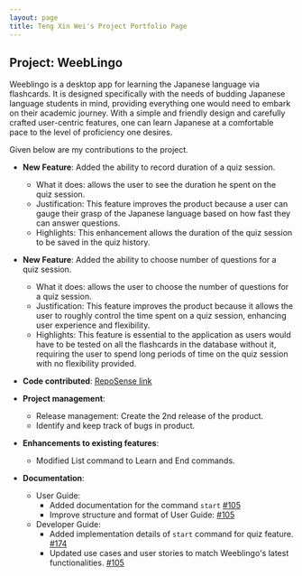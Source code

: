```yaml
---
layout: page
title: Teng Xin Wei's Project Portfolio Page
---
```


## Project: WeebLingo

Weeblingo is a desktop app for learning the Japanese language via flashcards. It is designed specifically with the needs
of budding Japanese language students in mind, providing everything one would need to embark on their academic journey.
With a simple and friendly design and carefully crafted user-centric features, one can learn Japanese at a comfortable
pace to the level of proficiency one desires.

Given below are my contributions to the project.

* **New Feature**: Added the ability to record duration of a quiz session.
    * What it does: allows the user to see the duration he spent on the quiz session.
    * Justification: This feature improves the product because a user can gauge their grasp of the Japanese
      language based on how fast they can answer questions.
    * Highlights: This enhancement allows the duration of the quiz session to be saved in the quiz history.

* **New Feature**: Added the ability to choose number of questions for a quiz session.
    * What it does: allows the user to choose the number of questions for a quiz session.
    * Justification: This feature improves the product because it allows the user to 
      roughly control the time spent on a quiz session, enhancing user experience and flexibility.
    * Highlights: This feature is essential to the application as users would have to be tested 
    on all the flashcards in the database without it, requiring the user to spend long periods
      of time on the quiz session with no flexibility provided.

* **Code contributed**: [RepoSense link](https://nus-cs2103-ay2021s2.github.io/tp-dashboard/?search=xinweit&sort=groupTitle&sortWithin=title&timeframe=commit&mergegroup=&groupSelect=groupByRepos&breakdown=true&checkedFileTypes=docs~functional-code~test-code~other&tabOpen=true&tabType=authorship&tabAuthor=xinweit&tabRepo=AY2021S2-CS2103T-T13-1%2Ftp%5Bmaster%5D&authorshipIsMergeGroup=false&authorshipFileTypes=test-code&authorshipIsBinaryFileTypeChecked=false)

* **Project management**:
    * Release management: Create the 2nd release of the product.
    * Identify and keep track of bugs in product. 

* **Enhancements to existing features**: 
    * Modified List command to Learn and End commands.

* **Documentation**:
    * User Guide:
        * Added documentation for the command `start` [\#105](https://github.com/AY2021S2-CS2103T-T13-1/tp/pull/105/files) 
        * Improve structure and format of User Guide: [\#105](https://github.com/AY2021S2-CS2103T-T13-1/tp/pull/105/files)
    * Developer Guide:
        * Added implementation details of `start` command for quiz feature. [\#174](https://github.com/AY2021S2-CS2103T-T13-1/tp/pull/174/files)
        * Updated use cases and user stories to match Weeblingo's latest functionalities. [\#105](https://github.com/AY2021S2-CS2103T-T13-1/tp/pull/105/files)
